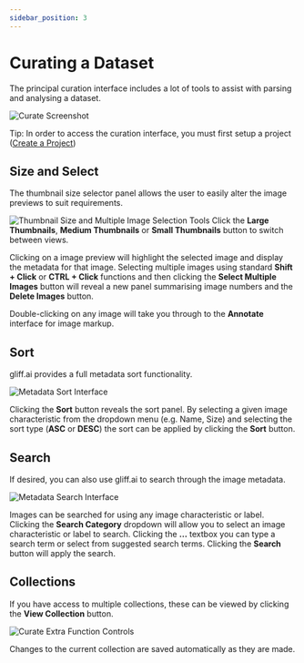 ```yaml
---
sidebar_position: 3
---
```


# Curating a Dataset

The principal curation interface includes a lot of tools to assist with parsing and analysing a dataset.

![Curate Screenshot](/img/curate/curate.png)

Tip: In order to access the curation interface, you must first setup a project ([Create a Project](../introduction/createproject))

## Size and Select

The thumbnail size selector panel allows the user to easily alter the image previews to suit requirements.

![Thumbnail Size and Multiple Image Selection Tools](/img/curate/curate_size.png)
Click the **Large Thumbnails**, **Medium Thumbnails** or **Small Thumbnails** button to switch between views.

Clicking on a image preview will highlight the selected image and display the metadata for that image.
Selecting multiple images using standard **Shift + Click** or **CTRL + Click** functions and then clicking the **Select Multiple Images** button will reveal a new panel summarising image numbers and the **Delete Images** button.

Double-clicking on any image will take you through to the **Annotate** interface for image markup.

## Sort

gliff.ai provides a full metadata sort functionality.

![Metadata Sort Interface](/img/curate/curate_sort.png)

Clicking the **Sort** button reveals the sort panel.
By selecting a given image characteristic from the dropdown menu (e.g. Name, Size) and selecting the sort type (**ASC** or **DESC**) the sort can be applied by clicking the **Sort** button.

## Search

If desired, you can also use gliff.ai to search through the image metadata.

![Metadata Search Interface](/img/curate/curate_search.png)

Images can be searched for using any image characteristic or label.
Clicking the **Search Category** dropdown will allow you to select an image characteristic or label to search.
Clicking the **...** textbox you can type a search term or select from suggested search terms.
Clicking the **Search** button will apply the search.

## Collections

If you have access to multiple collections, these can be viewed by clicking the **View Collection** button.

![Curate Extra Function Controls](/img/curate/curate_functions.png)

Changes to the current collection are saved automatically as they are made.
